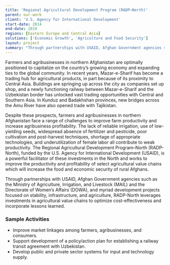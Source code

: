 ```yaml
---
title: 'Regional Agricultural Development Program (RADP–North)'
parent: our-work
client: 'U.S. Agency for International Development'
start-date: 2014
end-date: 2019
regions: [Eastern Europe and Central Asia]
solutions: ['Economic Growth', 'Agriculture and Food Security']
layout: project
summary: "Through partnerships with USAID, Afghan Government agencies such as the Ministry of Agriculture, Irrigation, and Livestock (MAIL) and the Directorate of Women’s Affairs, and myriad development projects focused on stability, infrastructure, and agriculture, RADP-North leverages investments in agricultural value chains to optimize cost-effectiveness and incorporate lessons learned."
---
```


Farmers and agribusinesses in northern Afghanistan are optimally positioned to capitalize on the country’s growing economy and expanding ties to the global community. In recent years, Mazar-e-Sharif has become a trading hub for agricultural products, in part because of its proximity to Central Asia. Buildings are springing up across the city as companies set up shop, and a newly functioning railway between Mazar-e-Sharif and the Uzbekistan border has unlocked vast trading opportunities with Central and Southern Asia. In Kunduz and Badakhshan provinces, new bridges across the Amu River have also opened trade with Tajikistan.

Despite these prospects, farmers and agribusinesses in northern Afghanistan face a range of challenges to improve farm productivity and increase agribusiness profitability. The lack of reliable irrigation, use of low-yielding seeds, widespread absence of fertilizer and pesticide, poor cultivation and post-harvest techniques, shortage of appropriate technologies, and underutilization of female labor all contribute to weak productivity. The Regional Agricultural Development Program–North (RADP-North), funded by the U.S. Agency for International Development (USAID), is a powerful facilitator of these investments in the North and works to improve the productivity and profitability of select agricultural value chains which will increase the food and economic security of rural Afghans.

Through partnerships with USAID, Afghan Government agencies such as the Ministry of Agriculture, Irrigation, and Livestock (MAIL) and the Directorate of Women’s Affairs (DOWA), and myriad development projects focused on stability, infrastructure, and agriculture, RADP-North leverages investments in agricultural value chains to optimize cost-effectiveness and incorporate lessons learned.

### Sample Activities
* Improve market linkages among farmers, agribusinesses, and consumers.
* Support development of a policy/action plan for establishing a railway transit agreement with Uzbekistan.
* Develop public and private sector systems for input and technology supply.
